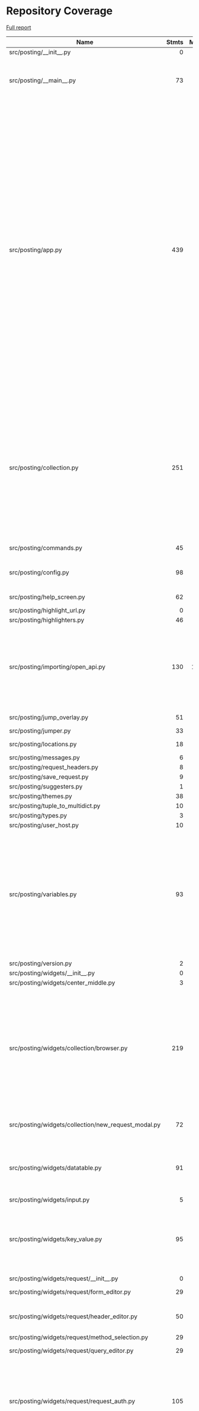 # Repository Coverage

[Full report](https://htmlpreview.github.io/?https://github.com/darrenburns/posting/blob/python-coverage-comment-action-data/htmlcov/index.html)

| Name                                                  |    Stmts |     Miss |   Cover |   Missing |
|------------------------------------------------------ | -------: | -------: | ------: | --------: |
| src/posting/\_\_init\_\_.py                           |        0 |        0 |    100% |           |
| src/posting/\_\_main\_\_.py                           |       73 |       44 |     40% |19-26, 30-39, 61-69, 77-89, 103-122 |
| src/posting/app.py                                    |      439 |       74 |     83% |160, 164, 189, 191, 193, 199, 231-243, 263, 275, 316-317, 327, 332-336, 352-368, 440-442, 498-503, 606, 656, 670-672, 676, 679-680, 692, 703-718, 727-728, 748-749, 760-767, 776-777 |
| src/posting/collection.py                             |      251 |       74 |     71% |22-25, 92-100, 162-170, 178-181, 184-195, 271-272, 278-311, 326-327, 356-357, 379-386 |
| src/posting/commands.py                               |       45 |        4 |     91% |7, 27, 62, 64 |
| src/posting/config.py                                 |       98 |        4 |     96% |178, 198-199, 209 |
| src/posting/help\_screen.py                           |       62 |        4 |     94% |   155-162 |
| src/posting/highlight\_url.py                         |        0 |        0 |    100% |           |
| src/posting/highlighters.py                           |       46 |        2 |     96% |    37, 61 |
| src/posting/importing/open\_api.py                    |      130 |      115 |     12% |36-38, 43-58, 62-87, 97-142, 148-163, 167-255, 259-266 |
| src/posting/jump\_overlay.py                          |       51 |        3 |     94% |11, 63, 70 |
| src/posting/jumper.py                                 |       33 |        1 |     97% |        54 |
| src/posting/locations.py                              |       18 |        3 |     83% |26, 31, 35 |
| src/posting/messages.py                               |        6 |        0 |    100% |           |
| src/posting/request\_headers.py                       |        8 |        0 |    100% |           |
| src/posting/save\_request.py                          |        9 |        0 |    100% |           |
| src/posting/suggesters.py                             |        1 |        1 |      0% |         2 |
| src/posting/themes.py                                 |       38 |        2 |     95% |     45-46 |
| src/posting/tuple\_to\_multidict.py                   |       10 |        4 |     60% |     10-13 |
| src/posting/types.py                                  |        3 |        0 |    100% |           |
| src/posting/user\_host.py                             |       10 |        2 |     80% |     12-13 |
| src/posting/variables.py                              |       93 |       22 |     76% |35, 43-44, 68, 77, 87, 97, 102, 111, 117, 121, 127, 132-134, 143-145, 149-150, 183, 186 |
| src/posting/version.py                                |        2 |        0 |    100% |           |
| src/posting/widgets/\_\_init\_\_.py                   |        0 |        0 |    100% |           |
| src/posting/widgets/center\_middle.py                 |        3 |        0 |    100% |           |
| src/posting/widgets/collection/browser.py             |      219 |       24 |     89% |77, 86, 118, 193, 201, 215-216, 225, 233, 255, 269-271, 337-338, 416, 472-480 |
| src/posting/widgets/collection/new\_request\_modal.py |       72 |        4 |     94% |129, 147, 161, 165 |
| src/posting/widgets/datatable.py                      |       91 |       31 |     66% |67, 70-73, 97-112, 115-127, 135-140 |
| src/posting/widgets/input.py                          |        5 |        0 |    100% |           |
| src/posting/widgets/key\_value.py                     |       95 |       16 |     83% |53, 104-107, 110, 116-124, 176-178, 185 |
| src/posting/widgets/request/\_\_init\_\_.py           |        0 |        0 |    100% |           |
| src/posting/widgets/request/form\_editor.py           |       29 |        6 |     79% | 24-29, 46 |
| src/posting/widgets/request/header\_editor.py         |       50 |        7 |     86% |99-100, 103-107 |
| src/posting/widgets/request/method\_selection.py      |       29 |        1 |     97% |        80 |
| src/posting/widgets/request/query\_editor.py          |       29 |        4 |     86% |43-44, 50-51 |
| src/posting/widgets/request/request\_auth.py          |      105 |       36 |     66% |22, 50, 122-128, 135-152, 162-165, 170-182, 193-196 |
| src/posting/widgets/request/request\_body.py          |       81 |       66 |     19% |38-106, 109-114, 119-130 |
| src/posting/widgets/request/request\_editor.py        |       73 |        5 |     93% |   126-131 |
| src/posting/widgets/request/request\_metadata.py      |       40 |        3 |     92% |     38-40 |
| src/posting/widgets/request/request\_options.py       |       79 |       16 |     80% |123-128, 133, 140-141, 146-153 |
| src/posting/widgets/request/url\_bar.py               |      134 |       10 |     93% |74, 82, 221-224, 236, 244, 247-248, 264-265 |
| src/posting/widgets/response/cookies\_table.py        |        8 |        0 |    100% |           |
| src/posting/widgets/response/response\_area.py        |       96 |       19 |     80% |84-85, 105-108, 116, 132, 136, 144-152, 156-159 |
| src/posting/widgets/response/response\_body.py        |       11 |        0 |    100% |           |
| src/posting/widgets/response/response\_headers.py     |        9 |        0 |    100% |           |
| src/posting/widgets/response/response\_trace.py       |       38 |        5 |     87% | 63, 75-78 |
| src/posting/widgets/select.py                         |       18 |        7 |     61% |17-20, 23-26, 30 |
| src/posting/widgets/tabbed\_content.py                |       12 |        6 |     50% |14-16, 19-21 |
| src/posting/widgets/text\_area.py                     |      254 |      103 |     59% |122, 148-149, 152-154, 157-159, 191-193, 197, 200, 231-240, 243-266, 269-299, 399, 404, 407-412, 415, 418, 421, 424, 427, 430, 433, 436, 439-451, 454, 457, 461-475, 479-486, 490-497, 533, 537, 545, 549 |
| src/posting/widgets/tree.py                           |       22 |        6 |     73% |     34-39 |
| src/posting/widgets/variable\_autocomplete.py         |       38 |        6 |     84% |     71-78 |
| src/posting/widgets/variable\_input.py                |       10 |        0 |    100% |           |
| src/posting/xresources.py                             |       22 |       17 |     23% |     20-43 |
|                                             **TOTAL** | **3098** |  **757** | **76%** |           |


## Setup coverage badge

Below are examples of the badges you can use in your main branch `README` file.

### Direct image

[![Coverage badge](https://raw.githubusercontent.com/darrenburns/posting/python-coverage-comment-action-data/badge.svg)](https://htmlpreview.github.io/?https://github.com/darrenburns/posting/blob/python-coverage-comment-action-data/htmlcov/index.html)

This is the one to use if your repository is private or if you don't want to customize anything.

### [Shields.io](https://shields.io) Json Endpoint

[![Coverage badge](https://img.shields.io/endpoint?url=https://raw.githubusercontent.com/darrenburns/posting/python-coverage-comment-action-data/endpoint.json)](https://htmlpreview.github.io/?https://github.com/darrenburns/posting/blob/python-coverage-comment-action-data/htmlcov/index.html)

Using this one will allow you to [customize](https://shields.io/endpoint) the look of your badge.
It won't work with private repositories. It won't be refreshed more than once per five minutes.

### [Shields.io](https://shields.io) Dynamic Badge

[![Coverage badge](https://img.shields.io/badge/dynamic/json?color=brightgreen&label=coverage&query=%24.message&url=https%3A%2F%2Fraw.githubusercontent.com%2Fdarrenburns%2Fposting%2Fpython-coverage-comment-action-data%2Fendpoint.json)](https://htmlpreview.github.io/?https://github.com/darrenburns/posting/blob/python-coverage-comment-action-data/htmlcov/index.html)

This one will always be the same color. It won't work for private repos. I'm not even sure why we included it.

## What is that?

This branch is part of the
[python-coverage-comment-action](https://github.com/marketplace/actions/python-coverage-comment)
GitHub Action. All the files in this branch are automatically generated and may be
overwritten at any moment.